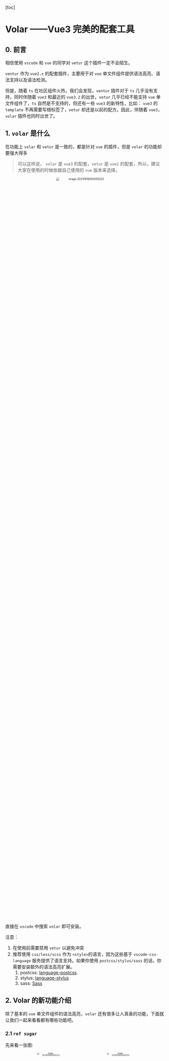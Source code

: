 [toc]

# Volar ——Vue3 完美的配套工具

## 0. 前言

相信使用 `vscode` 和 `vue` 的同学对 `vetur` 这个插件一定不会陌生。

`ventur` 作为 `vue2.x` 的配套插件，主要用于对 `vue` 单文件组件提供语法高亮、语法支持以及语法检测。

但是，随着 `ts` 在社区组件火热，我们会发现，`ventur` 插件对于 `ts` 几乎没有支持，同时伴随着 `vue3` 和最近的 `vue3.2` 的出世，`vetur` 几乎已经不能支持 `vue` 单文件组件了，`ts` 自然是不支持的，但还有一些 `vue3` 的新特性，比如： `vue3` 的 `template` 不再需要写根标签了，`vetur` 却还是以前的配方。因此，伴随着 `vue3`，`volar` 插件也同时出世了。

## 1.  `volar` 是什么

在功能上 `volar` 和 `vetur` 是一致的，都是针对 `vue` 的插件，但是 `volar`  的功能却要强大得多

> 可以这样说， `volar`  是 `vue3` 的配套，`vetur` 是  `vue2` 的配套，所以，建议大家在使用的时候依据自己使用的 `vue` 版本来选择。

<div align='center'><img src="./img/volar/volar-插件.png" alt="image-20210918093055222" style="zoom:60%;" width='60%'/></div>  

直接在 `vscode` 中搜索 `volar` 即可安装。

注意：

1. 在使用前需要禁用 `vetur` 以避免冲突
2. 推荐使用 `css/less/scss` 作为 `<style>`的语言，因为这些基于 `vscode-css-language` 服务提供了语言支持。如果你使用 `postcss/stylus/sass` 的话，你需要安装额外的语法高亮扩展。
   1. postcss: [language-postcss](https://marketplace.visualstudio.com/items?itemName=cpylua.language-postcss).
   2. stylus: [language-stylus](https://marketplace.visualstudio.com/items?itemName=sysoev.language-stylus)
   3. sass: [Sass](https://marketplace.visualstudio.com/items?itemName=Syler.sass-indented)

## 2. Volar 的新功能介绍

除了基本的 `vue` 单文件组件的语法高亮，`volar` 还有很多让人真香的功能，下面就让我们一起来看看都有哪些功能吧。

### 2.1 `ref sugar`

先来看一张图:

<div align='center'>
  <img src="./img/volar/ref-sugar-1.png" alt="image-20210918093055222" style="zoom:40%;" width='40%'/>&nbsp;&nbsp;&nbsp;&nbsp;
  <img src="./img/volar/ref-sugar-2.png" alt="image-20210918093055222" style="zoom:40%;" width='40%'/>
</div>  




这里使用 `ref` 定义了一个 `count`，左边是我们普通的写法，注意看 `script setup` 上面的 `ref sugar`，当我点击这个 `checkbox` 后，就切换成了右边的写法了，自动为我们切换成了 `ref` 语法糖的写法了。这个 `checkbox` 还可以取消的，取消后就切换回普通的 `script setup` 的写法了。挺有意思吧！~

> 关于 ref 语法糖的大家可以去关注一下 vue 的 rfc，之前讨论得特别火热。

### 2.2 `template` 语法转换

再来看一张图： 

<div align='center'>
  <img src="./img/volar/template-html.png" alt="image-20210918093055222" style="zoom:40%;" width='40%'/>&nbsp;&nbsp;&nbsp;&nbsp;
  <img src="./img/volar/template-pug.png" alt="image-20210918093055222" style="zoom:34%;" width='34%'/>
</div>  


`vue` 中默认我们可以写两种 `template` 语法，一种是常用的 `html` , 一种是 `pug`， `pug` 的更加的精炼和简洁，但似乎大家用得不多，不知道是不是因为虽然简洁，但是却不直观的原因。

与 `ref sugar` 一样，`volar` 也为 `template` 提供了快捷的切换 `checkbox`，左边是 `html`，勾选上 `pug` 后为我们自动的装换成 `pug` 语法的模板，取消后转换回来，但似乎目前转换回来会有点问题，所以如果你不用的话，还是不要去点吧。

<div align='center'>
  <img src="./img/volar/template-html-2.png" alt="image-20210918093055222" style="zoom:40%;" width='40%'/>
  <p>这是切换回来的模板，会有一些格式问题</p>
</div>  


### 2.3 `class references`

再来看图：

<div align='center'>
  <img src="./img/volar/class-references-1.png" alt="image-20210918093055222" style="zoom:27%;" width='27%'/> &nbsp;&nbsp;&nbsp;&nbsp;
  <img src="./img/volar/class-references-2.png" alt="image-20210918093055222" style="zoom:40%;" width='40%'/>
</div>  


我们在 `style` 中所写的 `class` 是否有被引用，引用了几次，`volar` 插件都为我们安排得明明白白的，这样可以极快的发现哪些样式根本就没有被使用过，然后将其删除。

除此之外，在模板当中，鼠标 `hover` 到class 名上，显示 `Follw link(cmd+click)` ，意思是通过`cmd` 加上鼠标点击，就可以快速的跳转到对应的样式位置，这样就不用上线翻动或者 `cmd+f` 来查找了，真香。

<div align='center'>
  <img src="./img/volar/class-references-3.png" alt="image-20210918093055222" style="zoom:40%;" width='40%'/>
</div>  




### 2.4 `props` 类型检测

`vue2` 中无法实现对 `props` 的类型检测，只有当运行后才能有一个控制台的提示，同时还仅仅限于 `Number, String, Boolean, Array`，`volar` 插件配合 `ts` 完美的实现了 `props` 的类型检测，来看图。

<div align='center'>
  <img src="./img/volar/props-1.png" alt="image-20210918093055222" style="zoom:40%;" width='40%'/>
   <p> 子组件中使用类型声明接收 msg 和 list props, 且必传 </p>
</div>  



<div align='center'>
  <img src="./img/volar/props-2.png" alt="image-20210918093055222" style="zoom:50%;" width='50%'/>
  <p> 未传递 list props 时提示必传 </p>
  <img src="./img/volar/props-3.png" alt="image-20210918093055222" style="zoom:60%;" width='60%'/>
   <p> 类型传错是提示类型错误 </p>
</div>  


简直是太巴适了，完美的语法提示。并且，点击传递的 `props` 还可以实现跳转，这里演示不出来，大家可以试试看。

### 2.5 各种语法提示

还是看图说话吧我们：

#### 2.5.1 模板语法提示

<div align='center'>
  <img src="./img/volar/tips-4.png" alt="image-20210918093055222" style="zoom:40%;" width='40%'/> &nbsp;&nbsp;&nbsp;&nbsp;
  <p>模板中语法提示</p>
</div>  


`vue2` 中最我们比较头疼的一点是，在模板中使用变量是没有任何提示的，你只能凭借着记忆或者上下跳转查看才能在模板中写对应的字段，这一点在循环 `v-for` 中最能提现。`volar` 做到了，在模板中使用，再也不用担心我记不住对象的字段名字了。

#### 2.5.2 css module 语法提示

<div align='center'>
  <img src="./img/volar/tips-2-css-module.png" alt="image-20210918093055222" style="zoom:27%;" width='27%'/> &nbsp;&nbsp;&nbsp;&nbsp;
</div> 


默认情况下，css module 在组件中维护了 `$style` 对象，使用时，也会有语法提示了

#### 2.5.3 `lang` 提示

<div align='center'>
  <img src="./img/volar/tips-1.png" alt="image-20210918093055222" style="zoom:30%;" width='30%'/> &nbsp;&nbsp;&nbsp;&nbsp;
  <img src="./img/volar/tips-3.png" alt="image-20210918093055222" style="zoom:36%;" width='36%'/>
</div>  


这是 `script` 和 `style` 的 `lang` 提示。

### 2.6 编辑器三分天下

我相信 `vue` 最让人诟病的就是组件开发维护时的上下反复横跳，`script、style、template` 三者来回跳转个不停，真的最醉了。

`volar` 让我们得以三分天下，安装完 `volar` 插件后，编辑器右上角将出现这个图标。

<div align='center'>
  <img src="./img/volar/three-part.png" alt="image-20210918093055222" style="zoom:30%;" width='30%'/> 
</div>  


在开发组件过程中，点击这个图标，你会发现，编辑器分成了三个部分，左侧是 `script`,右侧上方是`template`，右侧下方是 `style` ，分别呢其它的模块都自动折叠起来了，哇塞，真香，不说了，赶快用起来。

<div align='center'>
  <img src="./img/volar/three-part-1.png" alt="image-20210918093055222" style="zoom:50%;" width='40%'/> 
  <img src="./img/volar/three-part-2.png" alt="image-20210918093055222" style="zoom:55%;" width='55%'/> 
</div>  




## 3. 总结

总结啥呀，不总结了，用尤大大的图来压阵吧！！

`vue3.2 + TS + volar` = 正香。

<div align='center'>
  <img src="./img/volar/evanyou.png" alt="image-20210918093055222" style="zoom:60%;" width='60%'/> 
</div>  











